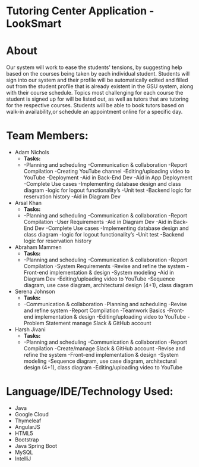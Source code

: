 # Tutoring Center Application - LookSmart

# About
<p>Our system will work to ease the students' tensions, by suggesting help based on the courses being taken by each individual student. Students will sign into our system and their profile will be automatically edited and filled out from the student profile that is already existent in the GSU system, along with their course schedule. Topics most challenging for each course the student is signed up for will be listed out, as well as tutors that are tutoring for the respective courses. Students will be able to book tutors based on walk-in availability,or schedule an appointment online for a specific day.</p>

# Team Members: 
<ul>
  <li>Adam Nichols
    <ul>
      <li><b>Tasks:</b></li>
      <li>-Planning and scheduling
-Communication & collaboration
-Report Compilation
-Creating YouTube channel
-Editing/uploading video to YouTube
-Deployment
-Aid in Back-End Dev
-Aid in App Deployment
-Complete Use cases 
-Implementing database design and class diagram 
-logic for logout functionality’s 
-Unit test  
-Backend logic for reservation history 
-Aid in Diagram Dev
</li>
    </ul>
  </li>
  <li>Arsal Khan
    <ul>
      <li><b>Tasks:</b></li>
      <li>-Planning and scheduling
-Communication & collaboration
-Report Compilation
-User Requirements
-Aid in Diagram Dev
-Aid in Back-End Dev
-Complete Use cases 
-Implementing database design and class diagram 
-logic for logout functionality’s 
-Unit test  
-Backend logic for reservation history
</li>
    </ul>
  </li>
  <li>Abraham Mammen
    <ul>
      <li><b>Tasks:</b></li>
      <li>-Planning and scheduling
-Communication & collaboration
-Report Compilation
-System Requirements
-Revise and refine the system 
-Front-end implementation & design
-System modeling
-Aid in Diagram Dev
-Editing/uploading video to YouTube
-Sequence diagram, use case diagram, architectural design (4+1), class diagram
</li>
    </ul>
  </li>
  <li>Serena Johnson
    <ul>
      <li><b>Tasks:</b></li>
      <li>-Communication & collaboration
-Planning and scheduling  
-Revise and refine system
-Report Compilation
-Teamwork Basics
-Front-end implementation & design
-Editing/uploading video to YouTube
-Problem Statement
manage Slack & GitHub account
</li>
    </ul>
  </li>
  <li>Harsh Jivani
    <ul>
      <li><b>Tasks:</b></li>
      <li>-Planning and scheduling
-Communication & collaboration
-Report Compilation
-Create/manage Slack & GitHub account
-Revise and refine the system 
-Front-end implementation & design 
-System modeling
-Sequence diagram, use case diagram, architectural design (4+1), class diagram 
-Editing/uploading video to YouTube
</li>
    </ul>
  </li>
</ul>

# Language/IDE/Technology Used:
<ul>
  <li>Java</li>
  <li>Google Cloud</li>
  <li>Thymeleaf</li>
  <li>AngularJS</li>
  <li>HTML5</li>
  <li>Bootstrap</li>
  <li>Java Spring Boot</li>
  <li>MySQL</li>
  <li>IntelliJ</li>
<ul>
